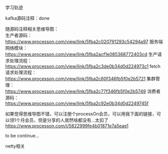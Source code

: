学习轨迹

kafka源码注释：done

随源码注释相关思维导图：  
生产者源码：  
https://www.processon.com/view/link/5fba2c020791293c54294a97
服务端网络模块：  
https://www.processon.com/view/link/5fba2acf1e085368772403cd
生产请求处理流程：  
https://www.processon.com/view/link/5fba2c3de0b34d0d224973c1
fetch请求处理流程：  
https://www.processon.com/view/link/5fba2c60f346fb5f0e2b5721
集群管理：  
https://www.processon.com/view/link/5fba2c77f346fb5f0e2b5749
消费者源码：  
https://www.processon.com/view/link/5fba2c92e0b34d0d2249745f

如果觉得思维导图不错，可以注册个processOn会员，可以用我下面的链接，可以领1个月会员，但是分享的人居然啥都没有...太扣了
https://www.processon.com/i/5822999fe4b01871e7a5eae1

to be continue...

netty相关
